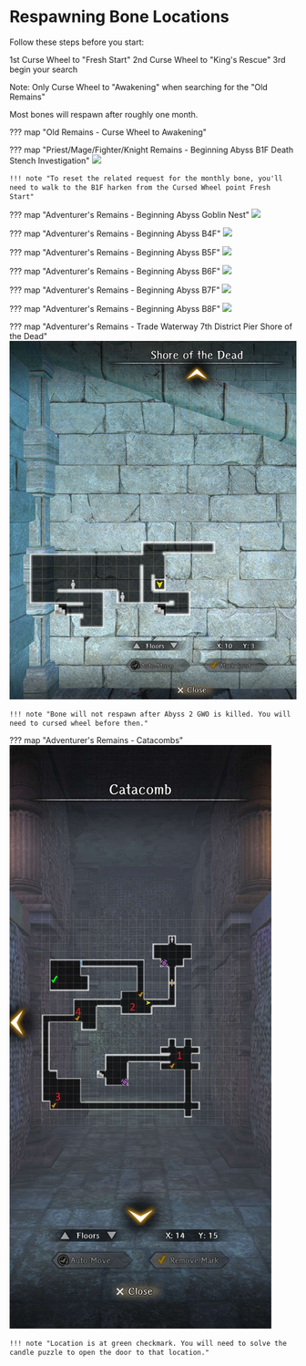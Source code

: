 #  Respawning Bone Locations

Follow these steps before you start:

1st Curse Wheel to "Fresh Start"
2nd Curse Wheel to "King's Rescue"
3rd begin your search

Note: Only Curse Wheel to "Awakening" when searching for the "Old Remains"

Most bones will respawn after roughly one month.

??? map "Old Remains - Curse Wheel to Awakening"

??? map "Priest/Mage/Fighter/Knight Remains - Beginning Abyss B1F Death Stench Investigation"
    ![](img/respawning-bone-death-stench.jpg)

    !!! note "To reset the related request for the monthly bone, you'll need to walk to the B1F harken from the Cursed Wheel point Fresh Start"

??? map "Adventurer's Remains - Beginning Abyss Goblin Nest"
    ![](img/respawning-bone-goblin-den.jpg)

??? map "Adventurer's Remains - Beginning Abyss B4F"
    ![](img/respawning-bone-b4f.jpg)

??? map "Adventurer's Remains - Beginning Abyss B5F"
    ![](img/respawning-bone-b5f.jpg)

??? map "Adventurer's Remains - Beginning Abyss B6F"
    ![](img/respawning-bone-b6f.jpg)
    
??? map "Adventurer's Remains - Beginning Abyss B7F"
     ![](img/respawning-bone-b7f.jpg)

??? map "Adventurer's Remains - Beginning Abyss B8F"
    ![](img/respawning-bone-b8f.jpg)

??? map "Adventurer's Remains - Trade Waterway 7th District Pier Shore of the Dead"
    ![](img/respawning-bone-pier-location.png)

    !!! note "Bone will not respawn after Abyss 2 GWO is killed. You will need to cursed wheel before then."

??? map "Adventurer's Remains - Catacombs"
    ![](img/respawning-bone-catacomb.jpg)

    !!! note "Location is at green checkmark. You will need to solve the candle puzzle to open the door to that location."
